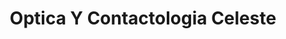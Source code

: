 ---
title: "Optica Y Contactologia Celeste"
url: /chajari/optica-y-contactologia-celeste/
shop: óptico
---
